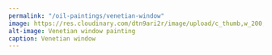 ```yaml
---
permalink: "/oil-paintings/venetian-window"
image: https://res.cloudinary.com/dtn9ari2r/image/upload/c_thumb,w_200,g_face/v1533736882/oils/VenetianWindow.jpg
alt-image: Venetian window painting
caption: Venetian window
---
```


